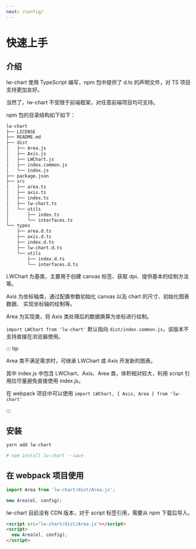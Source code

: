 ```yaml
---
next: /config/
---
```


# 快速上手


## 介绍

lw-chart 使用 TypeScript 编写，npm 包中提供了 d.ts 的声明文件，对 TS 项目支持更加友好。

当然了，lw-chart 不受限于前端框架，对任意前端项目均可支持。

npm 包的目录结构如下如下：

```bash
lw-chart
├── LICENSE
├── README.md
├── dist
│   ├── Area.js
│   ├── Axis.js
│   ├── LWChart.js
│   ├── index.common.js
│   └── index.js
├── package.json
├── src
│   ├── area.ts
│   ├── axis.ts
│   ├── index.ts
│   ├── lw-chart.ts
│   └── utils
│       ├── index.ts
│       └── interfaces.ts
└── types
    ├── area.d.ts
    ├── axis.d.ts
    ├── index.d.ts
    ├── lw-chart.d.ts
    └── utils
        ├── index.d.ts
        └── interfaces.d.ts
```

LWChart 为基类，主要用于创建 canvas 标签、获取 dpi、提供基本的绘制方法等。

Axis 为坐标轴类，通过配置参数初始化 canvas 以及 chart 的尺寸、初始化图表数据、 实现坐标轴的绘制等。

Area 为实现类，将 Axis 类处理后的数据换算为坐标进行绘制。

`import LWChart from 'lw-chart'` 默认指向 `dist/index.common.js`，该版本不支持直接在浏览器使用。

::: tip

Area 类不满足需求时，可继承 LWChart 或 Axis 开发新的图表。

其中 index.js 中包含 LWChart、Axis、Area 类，体积相对较大，利用 script 引用应尽量避免直接使用 index.js。

在 webpack 项目中可以使用 `import LWChart, { Axis, Area } from 'lw-chart'`

:::

## 安装

```bash
yarn add lw-chart

# npm install lw-chart --save
```

## 在 webpack 项目使用

```ts
import Area from 'lw-chart/dist/Area.js';

new Area(el, config);
```


lw-chart 目前没有 CDN 版本，对于 script 标签引用，需要从 npm 下载后导入。

```html
<script src="lw-chart/dist/Area.js"></script>
<script>
  new Area(el, config);
</script>
```